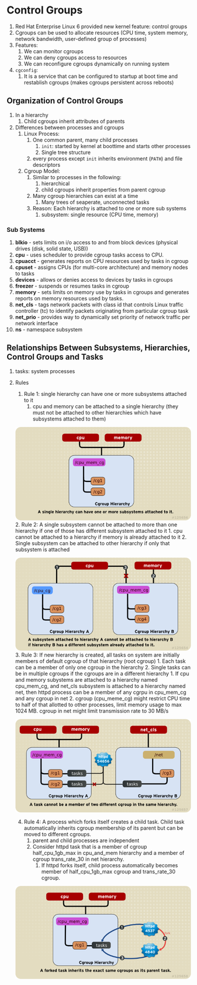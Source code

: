 # Control Groups #
1. Red Hat Enterprise Linux 6 provided new kernel feature: control groups
2. Cgroups can be used to allocate resources (CPU time, system memory, network bandwidth, user-defined group of processes)
3. Features:
	1. We can monitor cgroups
	2. We can deny cgroups access to resources
	3. We can reconfigure cgroups dynamically on running system
4. `cgconfig`:
	1. It is a service that can be configured to startup at boot time and restablish cgroups (makes cgroups persistent across reboots)

## Organization of Control Groups ##
1. In a hierarchy
	1. Child cgroups inherit attributes of parents
2. Differences between processes and cgroups
	1. Linux Process:
		1. One common parent, many child processes
			1. `init`: started by kernel at boottime and starts other processes
			2. Single tree structure
		2. every process except `init` inherits environment (`PATH`) and file descriptors
	2. Cgroup Model:
		1. Similar to processes in the following:
			1. hierarchical
			2. child cgroups inherit properties from parent cgroup
		2. Many cgroup hierarchies can exist at a time
			1. Many trees of seaperate, unconnected tasks
		3. Reason: Each hierarchy is attached to one or more sub systems
			1. subsystem: single resource (CPU time, memory)

### Sub Systems ###
1. **blkio** - sets limits on i/o access to and from block devices (physical drives (disk, solid state, USB))
2. **cpu** - uses scheduler to provide cgroup tasks access to CPU.
3. **cpuacct** - generates reports on CPU resources used by tasks in cgroup
4. **cpuset** - assigns CPUs (for multi-core architecture) and memory nodes to tasks
5. **devices** - allows or denies access to devices by tasks in cgroups
6. **freezer** - suspends or resumes tasks in cgroup
7. **memory** - sets limits on memory use by tasks in cgroups and generates reports on memory resources used by tasks.
8. **net_cls** - tags network packets with class id that controls Linux traffic controller (tc) to identify packets originating from particular cgroup task
9. **net_prio** - provides way to dynamically set priority of network traffic per network interface
10. **ns** - namespace subsystem

## Relationships Between Subsystems, Hierarchies, Control Groups and Tasks ##
1. tasks: system processes
2. Rules
	1. Rule 1: single hierarchy can have one or more subsystems attached to it
		1. cpu and memory can be attached to a single hierarchy (they must not be attached to other hierarchies which have subsystems attached to them)

	![RMG-rule1](RMG-rule1.png)
	2. Rule 2: A single subsystem cannot be attached to more than one hierarchy if one of those has different subsystem attached to it
		1. cpu cannot be attached to a hierarchy if memory is already attached to it
		2. Single subsystem can be attached to other hierarchy if only that subsystem is attached

	![RMG-rule2](RMG-rule2.png)
	3. Rule 3: If new hierarchy is created, all tasks on system are initially members of default cgroup of that hierarchy (root cgroup)
		1. Each task can be a member of only one cgroup in the hierarchy
		2. Single tasks can be in multiple cgroups if the cgroups are in a different hierarchy
			1. If cpu and memory subystems are attached to a hierarchy named cpu_mem_cg, and net_cls subsystem is attached to a hierarchy named net, then httpd process can be a member of any cgrpu in cpu_mem_cg and any cgroup in net
			2. cgroup (cpu_meme_cg) might restrict CPU time to half of that allotted to other processes, limit memory usage to max 1024 MB. cgroup in net might limit transmission rate to 30 MB/s

	![RMG-rule3](RMG-rule3.png)

	4. Rule 4: A process which forks itself creates a child task. Child task automatically inherits cgroup membership of its parent but can be moved to different cgroups.
		1. parent and child processes are independent
		2. Consider httpd task that is a member of cgroup half_cpu_1gb_max in cpu_and_mem hierarchy and a member of cgroup trans_rate_30 in net hierarchy.
			1. If httpd forks itself, child process automatically becomes member of half_cpu_1gb_max cgroup and trans_rate_30 cgroup.

	![RMG-rule4](RMG-rule4.png)